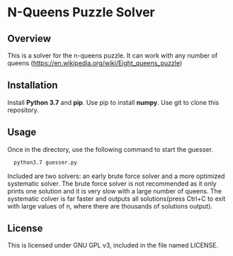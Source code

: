 # N-Queens Puzzle Solver

## Overview
This is a solver for the n-queens puzzle. It can work with any number of queens (https://en.wikipedia.org/wiki/Eight_queens_puzzle)

## Installation
Install **Python 3.7** and **pip**. Use pip to install **numpy**. Use git to clone this repository.

## Usage
Once in the directory, use the following command to start the guesser.
```sh
  python3.7 guesser.py
```

Included are two solvers: an early brute force solver and a more optimized systematic solver. The brute force solver is not recommended as it only prints one solution and it is very slow with a large number of queens. The systematic colver is far faster and outputs all solutions(press Ctrl+C to exit with large values of n, where there are thousands of solutions output).

## License
This is licensed under GNU GPL v3, included in the file named LICENSE.
